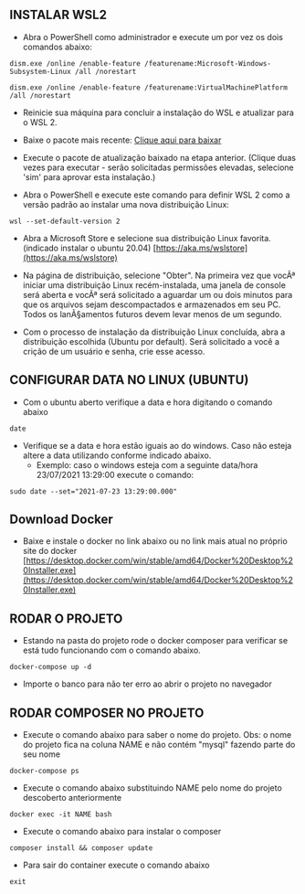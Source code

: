 ## INSTALAR WSL2

- Abra o PowerShell como administrador e execute um por vez os dois comandos abaixo:
```console
dism.exe /online /enable-feature /featurename:Microsoft-Windows-Subsystem-Linux /all /norestart

dism.exe /online /enable-feature /featurename:VirtualMachinePlatform /all /norestart
```

- Reinicie sua máquina para concluir a instalação do WSL e atualizar para o WSL 2.

- Baixe o pacote mais recente:
[Clique aqui para baixar](https://wslstorestorage.blob.core.windows.net/wslblob/wsl_update_x64.msi)

- Execute o pacote de atualização baixado na etapa anterior. (Clique duas vezes para executar - serão solicitadas permissões elevadas, selecione 'sim' para aprovar esta instalação.)

- Abra o PowerShell e execute este comando para definir WSL 2 como a versão padrão ao instalar uma nova distribuição Linux:
```console
wsl --set-default-version 2
```

- Abra a Microsoft Store e selecione sua distribuição Linux favorita. (indicado instalar o ubuntu 20.04)
[https://aka.ms/wslstore](https://aka.ms/wslstore)

- Na página de distribuição, selecione "Obter".
Na primeira vez que vocÃª iniciar uma distribuição Linux recém-instalada, uma janela de console será aberta e vocÃª será solicitado a aguardar um ou dois minutos para que os arquivos sejam descompactados e armazenados em seu PC. Todos os lanÃ§amentos futuros devem levar menos de um segundo.

- Com o processo de instalação da distribuição Linux concluída, abra a distribuição escolhida (Ubuntu por default). Será solicitado a você a crição de um usuário e senha, crie esse acesso.

## CONFIGURAR DATA NO LINUX (UBUNTU)

- Com o ubuntu aberto verifique a data e hora digitando o comando abaixo
```console
date
```

- Verifique se a data e hora estão iguais ao do windows. Caso não esteja altere a data utilizando conforme indicado abaixo.
	- Exemplo: caso o windows esteja com a seguinte data/hora 23/07/2021 13:29:00 execute o comando:
```console
sudo date --set="2021-07-23 13:29:00.000"
```

## Download Docker

- Baixe e instale o docker no link abaixo ou no link mais atual no próprio site do docker
[https://desktop.docker.com/win/stable/amd64/Docker%20Desktop%20Installer.exe](https://desktop.docker.com/win/stable/amd64/Docker%20Desktop%20Installer.exe)

## RODAR O PROJETO

- Estando na pasta do projeto rode o docker composer para verificar se está tudo funcionando com o comando abaixo.
```console
docker-compose up -d
```

- Importe o banco para não ter erro ao abrir o projeto no navegador

## RODAR COMPOSER NO PROJETO

- Execute o comando abaixo para saber o nome do projeto. Obs: o nome do projeto fica na coluna NAME e não contém "mysql" fazendo parte do seu nome
```console
docker-compose ps
```

- Execute o comando abaixo substituindo NAME pelo nome do projeto descoberto anteriormente
```console
docker exec -it NAME bash
```

- Execute o comando abaixo para instalar o composer
```console
composer install && composer update
```

- Para sair do container execute o comando abaixo
```console
exit
```
